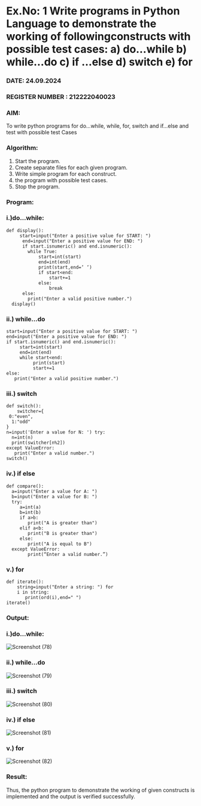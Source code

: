 # Ex.No: 1 Write programs in Python Language to demonstrate the working of followingconstructs with possible test cases: a) do…while b) while…do c) if …else d) switch e) for 

### DATE: 24.09.2024                                                                        
### REGISTER NUMBER : 212222040023

### AIM:  
To write python programs for do…while, while, for, switch and if…else and test with possible test 
Cases 

### Algorithm:
1. Start the program.
2. Create separate files for each given program.
3. Write simple program for each construct.
4.  the program with possible test cases.
5. Stop the program.
### Program:

### i.)do…while: 

```
def display():
     start=input("Enter a positive value for START: ")
      end=input("Enter a positive value for END: ")
      if start.isnumeric() and end.isnumeric():
        while True:
            start=int(start)
            end=int(end)
            print(start,end=‘ ‘)
            if start<end:
                start+=1
            else:
                break
      else:
        print("Enter a valid positive number.") 
  display() 
```

### ii.) while…do 

```
start=input("Enter a positive value for START: ") 
end=input("Enter a positive value for END: ")
if start.isnumeric() and end.isnumeric():
     start=int(start)
     end=int(end)
     while start<end:
          print(start)
          start+=1
else:
   print("Enter a valid positive number.")

```

### iii.) switch 

```
def switch():
    switcher={
 0:"even",
  1:"odd"
}
n=input('Enter a value for N: ') try:
  n=int(n)
  print(switcher[n%2])
except ValueError:
   print("Enter a valid number.")
switch() 

```

### iv.) if else

```
def compare():
  a=input("Enter a value for A: ")
  b=input("Enter a value for B: ")
  try:
     a=int(a)
     b=int(b)
     if a>b:
        print("A is greater than")
     elif a<b:
        print("B is greater than")
     else:
        print("A is equal to B")
  except ValueError:
        print(“Enter a valid number.”) 

```

### v.) for

```
def iterate():
    string=input("Enter a string: ") for
    i in string:
       print(ord(i),end=" ")
iterate() 
```




### Output:

### i.)do…while: 
![Screenshot (78)](https://github.com/user-attachments/assets/8d26d7c2-b12c-44b7-9a71-8b8a474ff3a7)



### ii.) while…do 

![Screenshot (79)](https://github.com/user-attachments/assets/545571e8-b702-4f12-9540-5ca9151f07ab)


### iii.) switch 
![Screenshot (80)](https://github.com/user-attachments/assets/dd6fa195-9bdc-4fd5-9e5a-aa8250b9118f)


### iv.) if else
![Screenshot (81)](https://github.com/user-attachments/assets/c4899491-1d68-4a5e-864d-0214e10012cb)


### v.) for 

![Screenshot (82)](https://github.com/user-attachments/assets/eb2c99ca-1fb6-4ec7-9086-1a0d9e1bdde3)


### Result:
Thus, the python program to demonstrate the working of given constructs is implemented and the output is verified successfully.
